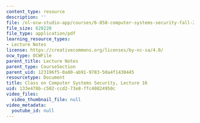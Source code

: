 ```yaml
---
content_type: resource
description: ''
file: /ol-ocw-studio-app/courses/6-858-computer-systems-security-fall-2014/133e478bc502ccd273e8ffc40824950c_MIT6_858F14_lec16.pdf
file_size: 628228
file_type: application/pdf
learning_resource_types:
- Lecture Notes
license: https://creativecommons.org/licenses/by-nc-sa/4.0/
ocw_type: OCWFile
parent_title: Lecture Notes
parent_type: CourseSection
parent_uid: 123196f5-0a80-ab91-9783-50a4f1430445
resourcetype: Document
title: Class on Computer Systems Security, Lecture 16
uid: 133e478b-c502-ccd2-73e8-ffc40824950c
video_files:
  video_thumbnail_file: null
video_metadata:
  youtube_id: null
---
```

